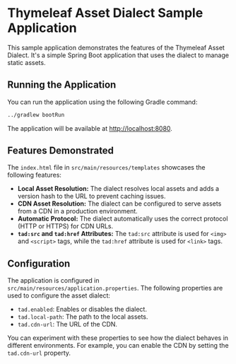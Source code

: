 # Thymeleaf Asset Dialect Sample Application

This sample application demonstrates the features of the Thymeleaf Asset Dialect. It's a simple Spring Boot application that uses the dialect to manage static assets.

## Running the Application

You can run the application using the following Gradle command:

```bash
../gradlew bootRun
```

The application will be available at [http://localhost:8080](http://localhost:8080).

## Features Demonstrated

The `index.html` file in `src/main/resources/templates` showcases the following features:

*   **Local Asset Resolution:** The dialect resolves local assets and adds a version hash to the URL to prevent caching issues.
*   **CDN Asset Resolution:** The dialect can be configured to serve assets from a CDN in a production environment.
*   **Automatic Protocol:** The dialect automatically uses the correct protocol (HTTP or HTTPS) for CDN URLs.
*   **`tad:src` and `tad:href` Attributes:** The `tad:src` attribute is used for `<img>` and `<script>` tags, while the `tad:href` attribute is used for `<link>` tags.

## Configuration

The application is configured in `src/main/resources/application.properties`. The following properties are used to configure the asset dialect:

*   `tad.enabled`: Enables or disables the dialect.
*   `tad.local-path`: The path to the local assets.
*   `tad.cdn-url`: The URL of the CDN.

You can experiment with these properties to see how the dialect behaves in different environments. For example, you can enable the CDN by setting the `tad.cdn-url` property.
